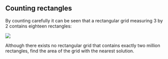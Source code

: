 ## Counting rectangles

By counting carefully it can be seen that a rectangular grid measuring $3$ by $2$ contains eighteen rectangles:

![](https://projecteuler.net/project/images/p085.png)

Although there exists no rectangular grid that contains exactly two million rectangles, find the area of the grid with the nearest solution.
